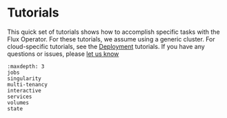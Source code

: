 # Tutorials

This quick set of tutorials shows how to accomplish specific tasks with the Flux Operator.
For these tutorials, we assume using a generic cluster. For cloud-specific tutorials, see the
[Deployment](https://flux-framework.org/flux-operator/deployment/index.html) tutorials.
If you have any questions or issues, please [let us know](https://github.com/flux-framework/flux-operator/issues)

```{toctree}
:maxdepth: 3
jobs
singularity
multi-tenancy
interactive
services
volumes
state
```
